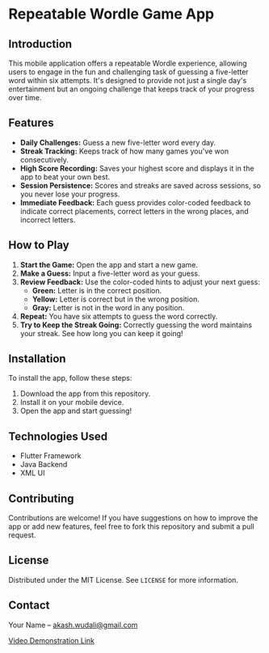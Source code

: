 # Repeatable Wordle Game App

## Introduction
This mobile application offers a repeatable Wordle experience, allowing users to engage in the fun and challenging task of guessing a five-letter word within six attempts. It's designed to provide not just a single day's entertainment but an ongoing challenge that keeps track of your progress over time.

## Features
- **Daily Challenges:** Guess a new five-letter word every day.
- **Streak Tracking:** Keeps track of how many games you've won consecutively.
- **High Score Recording:** Saves your highest score and displays it in the app to beat your own best.
- **Session Persistence:** Scores and streaks are saved across sessions, so you never lose your progress.
- **Immediate Feedback:** Each guess provides color-coded feedback to indicate correct placements, correct letters in the wrong places, and incorrect letters.

## How to Play
1. **Start the Game:** Open the app and start a new game.
2. **Make a Guess:** Input a five-letter word as your guess.
3. **Review Feedback:** Use the color-coded hints to adjust your next guess:
   - **Green:** Letter is in the correct position.
   - **Yellow:** Letter is correct but in the wrong position.
   - **Gray:** Letter is not in the word in any position.
4. **Repeat:** You have six attempts to guess the word correctly.
5. **Try to Keep the Streak Going:** Correctly guessing the word maintains your streak. See how long you can keep it going!

## Installation
To install the app, follow these steps:
1. Download the app from this repository.
2. Install it on your mobile device.
3. Open the app and start guessing!

## Technologies Used
- Flutter Framework
- Java Backend
- XML UI

## Contributing
Contributions are welcome! If you have suggestions on how to improve the app or add new features, feel free to fork this repository and submit a pull request.

## License
Distributed under the MIT License. See `LICENSE` for more information.

## Contact
Your Name – akash.wudali@gmail.com

[Video Demonstration Link](https://drive.google.com/file/d/1TkBeW4iIpBEWYLCv6jo0NAVdOZDnz07a/view)


